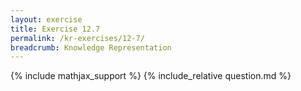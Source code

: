 ```yaml
---
layout: exercise
title: Exercise 12.7
permalink: /kr-exercises/12-7/
breadcrumb: Knowledge Representation
---
```


{% include mathjax_support %}
{% include_relative question.md %}
